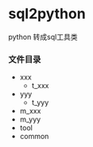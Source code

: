 # sql2python
python 转成sql工具类


### 文件目录

- xxx
  - t_xxx
- yyy
  - t_yyy
- m_xxx
- m_yyy
- tool
- common
